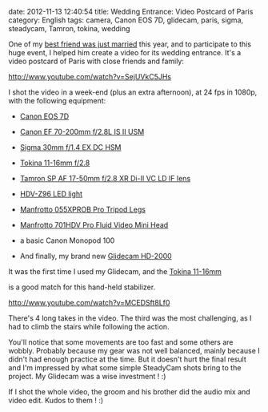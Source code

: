 date: 2012-11-13 12:40:54
title: Wedding Entrance: Video Postcard of Paris
category: English
tags: camera, Canon EOS 7D, glidecam, paris, sigma, steadycam, Tamron, tokina, wedding

One of my [best friend was just married](http://www.melaniethomas2012.com) this year, and to participate to this huge event, I helped him create a video for its wedding entrance. It's a video postcard of Paris with close friends and family:

http://www.youtube.com/watch?v=SejUVkC5JHs

I shot the video in a week-end (plus an extra afternoon), at 24 fps in 1080p, with the following equipment:

  * [Canon EOS 7D](http://www.amazon.com/dp/B002NEGTTW/?tag=kevideld-20)



  * [Canon EF 70-200mm f/2.8L IS II USM](http://www.amazon.com/dp/B0033PRWSW/?tag=kevideld-20)



  * [Sigma 30mm f/1.4 EX DC HSM](http://www.amazon.com/dp/B0007U0GZM/?tag=kevideld-20)



  * [Tokina 11-16mm f/2.8](http://www.amazon.com/dp/B0014Z3XMC/?tag=kevideld-20)



  * [Tamron SP AF 17-50mm f/2.8 XR Di-II VC LD IF lens](http://www.amazon.com/dp/B002LVUIXA/?tag=kevideld-20)



  * [HDV-Z96 LED light](http://www.amazon.com/dp/B003UCGDSS/?tag=kevideld-20)



  * [Manfrotto 055XPROB Pro Tripod Legs](http://www.amazon.com/dp/B000UMX7FI/?tag=kevideld-20)



  * [Manfrotto 701HDV Pro Fluid Video Mini Head](http://www.amazon.com/dp/B001AT314M/?tag=kevideld-20)



  * a basic Canon Monopod 100

  * And finally, my brand new [Glidecam HD-2000](http://www.amazon.com/dp/B0020LB0MO/?tag=kevideld-20)



It was the first time I used my Glidecam, and the [Tokina 11-16mm](http://www.amazon.com/dp/B0014Z3XMC/?tag=kevideld-20)

 is a good match for this hand-held stabilizer.

http://www.youtube.com/watch?v=MCEDSft8Lf0

There's 4 long takes in the video. The third was the most challenging, as I had to climb the stairs while following the action.

You'll notice that some movements are too fast and some others are wobbly. Probably because my gear was not well balanced, mainly because I didn't had enough practice at the time. But it doesn't hurt the final result and I'm impressed by what some simple SteadyCam shots bring to the project. My Glidecam was a wise investment ! :)

If I shot the whole video, the groom and his brother did the audio mix and video edit. Kudos to them ! :)
